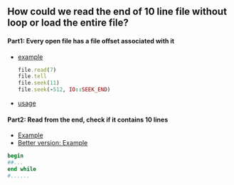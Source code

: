 ## How could we read the end of 10 line file without loop or load the entire file?

#### Part1: Every open file has a file offset associated with it

  * [example](072_tail1_random_access.rb)

      ```ruby
      file.read(7)
      file.tell
      file.seek(11)
      file.seek(-512, IO::SEEK_END)
      ```

  * [usage](072_tail1_random_access_example.rb)

#### Part2: Read from the end, check if it contains 10 lines

  * [Example](073_tails2_do_while_without.rb)
  * [Better version: Example](073_tails2_do_while.rb)

   ```ruby
   begin
   ##...
   end while 
   #......
   ```

